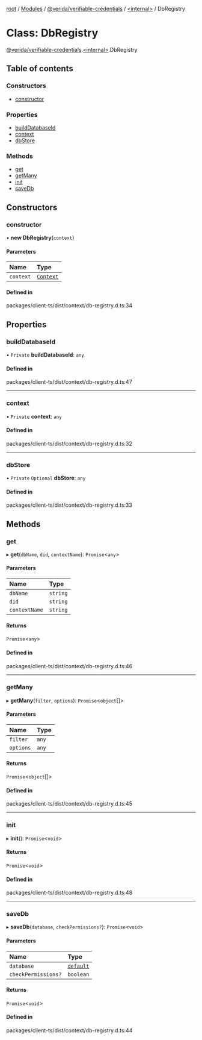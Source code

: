 [root](../README.md) / [Modules](../modules.md) / [@verida/verifiable-credentials](../modules/verida_verifiable_credentials.md) / [<internal\>](../modules/verida_verifiable_credentials._internal_.md) / DbRegistry

# Class: DbRegistry

[@verida/verifiable-credentials](../modules/verida_verifiable_credentials.md).[<internal\>](../modules/verida_verifiable_credentials._internal_.md).DbRegistry

## Table of contents

### Constructors

- [constructor](verida_verifiable_credentials._internal_.DbRegistry.md#constructor)

### Properties

- [buildDatabaseId](verida_verifiable_credentials._internal_.DbRegistry.md#builddatabaseid)
- [context](verida_verifiable_credentials._internal_.DbRegistry.md#context)
- [dbStore](verida_verifiable_credentials._internal_.DbRegistry.md#dbstore)

### Methods

- [get](verida_verifiable_credentials._internal_.DbRegistry.md#get)
- [getMany](verida_verifiable_credentials._internal_.DbRegistry.md#getmany)
- [init](verida_verifiable_credentials._internal_.DbRegistry.md#init)
- [saveDb](verida_verifiable_credentials._internal_.DbRegistry.md#savedb)

## Constructors

### constructor

• **new DbRegistry**(`context`)

#### Parameters

| Name | Type |
| :------ | :------ |
| `context` | [`Context`](verida_verifiable_credentials._internal_.Context.md) |

#### Defined in

packages/client-ts/dist/context/db-registry.d.ts:34

## Properties

### buildDatabaseId

• `Private` **buildDatabaseId**: `any`

#### Defined in

packages/client-ts/dist/context/db-registry.d.ts:47

___

### context

• `Private` **context**: `any`

#### Defined in

packages/client-ts/dist/context/db-registry.d.ts:32

___

### dbStore

• `Private` `Optional` **dbStore**: `any`

#### Defined in

packages/client-ts/dist/context/db-registry.d.ts:33

## Methods

### get

▸ **get**(`dbName`, `did`, `contextName`): `Promise`<`any`\>

#### Parameters

| Name | Type |
| :------ | :------ |
| `dbName` | `string` |
| `did` | `string` |
| `contextName` | `string` |

#### Returns

`Promise`<`any`\>

#### Defined in

packages/client-ts/dist/context/db-registry.d.ts:46

___

### getMany

▸ **getMany**(`filter`, `options`): `Promise`<`object`[]\>

#### Parameters

| Name | Type |
| :------ | :------ |
| `filter` | `any` |
| `options` | `any` |

#### Returns

`Promise`<`object`[]\>

#### Defined in

packages/client-ts/dist/context/db-registry.d.ts:45

___

### init

▸ **init**(): `Promise`<`void`\>

#### Returns

`Promise`<`void`\>

#### Defined in

packages/client-ts/dist/context/db-registry.d.ts:48

___

### saveDb

▸ **saveDb**(`database`, `checkPermissions?`): `Promise`<`void`\>

#### Parameters

| Name | Type |
| :------ | :------ |
| `database` | [`default`](../interfaces/verida_verifiable_credentials._internal_.default-9.md) |
| `checkPermissions?` | `boolean` |

#### Returns

`Promise`<`void`\>

#### Defined in

packages/client-ts/dist/context/db-registry.d.ts:44
